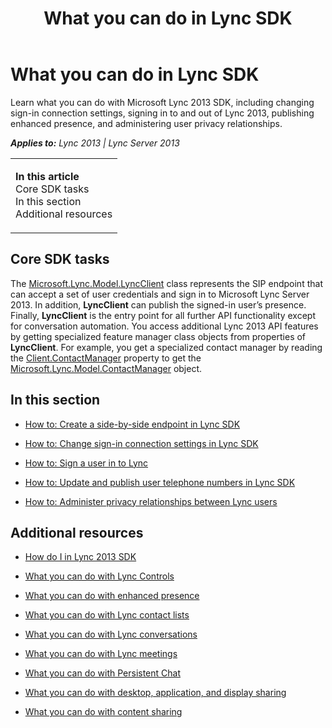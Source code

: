 ﻿---
title: What you can do in Lync SDK
TOCTitle: Lync SDK
ms:assetid: bb79df6a-b15e-490c-8671-fcf4befe61ba
ms:mtpsurl: https://msdn.microsoft.com/en-us/library/JJ933175(v=office.15)
ms:contentKeyID: 50877314
ms.date: 07/24/2014
mtps_version: v=office.15
---

# What you can do in Lync SDK

Learn what you can do with Microsoft Lync 2013 SDK, including changing sign-in connection settings, signing in to and out of Lync 2013, publishing enhanced presence, and administering user privacy relationships.


_**Applies to:** Lync 2013 | Lync Server 2013_

<table>
<colgroup>
<col style="width: 100%" />
</colgroup>
<tbody>
<tr class="odd">
<td><p><strong>In this article</strong><br />
Core SDK tasks<br />
In this section<br />
Additional resources</p></td>
</tr>
</tbody>
</table>


## Core SDK tasks

The [Microsoft.Lync.Model.LyncClient](lyncclient-class-microsoft-lync-model_2.md) class represents the SIP endpoint that can accept a set of user credentials and sign in to Microsoft Lync Server 2013. In addition, **LyncClient** can publish the signed-in user’s presence. Finally, **LyncClient** is the entry point for all further API functionality except for conversation automation. You access additional Lync 2013 API features by getting specialized feature manager class objects from properties of **LyncClient**. For example, you get a specialized contact manager by reading the [Client.ContactManager](client-contactmanager-property-microsoft-lync-model_2.md) property to get the [Microsoft.Lync.Model.ContactManager](contactmanager-class-microsoft-lync-model_2.md) object.

## In this section

  - [How to: Create a side-by-side endpoint in Lync SDK](how-to-create-a-side-by-side-endpoint-in-lync-sdk.md)

  - [How to: Change sign-in connection settings in Lync SDK](how-to-change-sign-in-connection-settings-in-lync-sdk.md)

  - [How to: Sign a user in to Lync](how-to-sign-a-user-in-to-lync.md)

  - [How to: Update and publish user telephone numbers in Lync SDK](how-to-update-and-publish-user-telephone-numbers-in-lync-sdk.md)

  - [How to: Administer privacy relationships between Lync users](how-to-administer-privacy-relationships-between-lync-users.md)

## Additional resources

  - [How do I in Lync 2013 SDK](how-do-i-in-lync-2013-sdk.md)

  - [What you can do with Lync Controls](what-you-can-do-with-lync-controls.md)

  - [What you can do with enhanced presence](what-you-can-do-with-enhanced-presence.md)

  - [What you can do with Lync contact lists](what-you-can-do-with-lync-contact-lists.md)

  - [What you can do with Lync conversations](what-you-can-do-with-lync-conversations.md)

  - [What you can do with Lync meetings](what-you-can-do-with-lync-meetings.md)

  - [What you can do with Persistent Chat](what-you-can-do-with-persistent-chat.md)

  - [What you can do with desktop, application, and display sharing](what-you-can-do-with-desktop-application-and-display-sharing.md)

  - [What you can do with content sharing](what-you-can-do-with-content-sharing.md)

